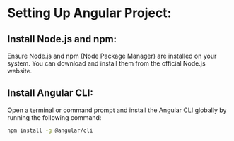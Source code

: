 # Setting Up Angular Project:

## Install Node.js and npm:
Ensure Node.js and npm (Node Package Manager) are installed on your system. 
You can download and install them from the official Node.js website.

## Install Angular CLI:
Open a terminal or command prompt and install the Angular CLI globally 
by running the following command:
```bash
npm install -g @angular/cli
